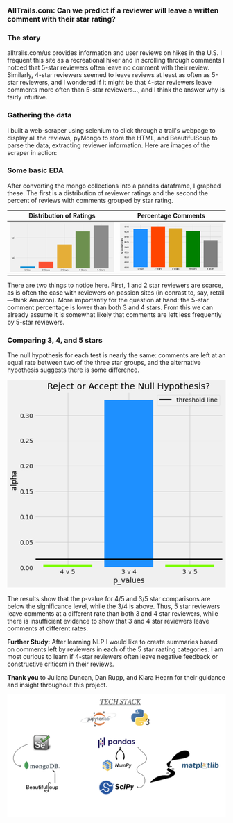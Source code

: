 ### AllTrails.com: Can we predict if a reviewer will leave a written comment with their star rating?

### The story
alltrails.com/us provides information and user reviews on hikes in the U.S. I frequent this site as a recreational hiker and in scrolling through comments I notced that 5-star reviewers often leave no comment with their review. Similarly, 4-star reviewers seemed to leave reviews at least as often as 5-star reviewers, and I wondered if it might be that 4-star reviewers leave comments more often than 5-star reviewers..., and I think the answer why is fairly intuitive.

### Gathering the data
I built a web-scraper using selenium to click through a trail's webpage to display all the reviews, pyMongo to store the HTML, and BeautifulSoup to parse the data, extracting reviewer information. Here are images of the scraper in action:

### Some basic EDA
After converting the mongo collections into a pandas dataframe, I graphed these. The first is a distribution of reviewer ratings and the second the percent of reviews with comments grouped by star rating.



Distribution of Ratings |  Percentage Comments
:-------------------------:|:-------------------------:
![ratings distribution](https://github.com/sborodach/all-trails/blob/main/images/ratings-rates.png)  | ![percent comments](https://github.com/sborodach/all-trails/blob/main/images/percentage_comments.png)

There are two things to notice here. First, 1 and 2 star reviewers are scarce, as is often the case with reviewers on passion sites (in conrast to, say, retail—think Amazon). More importantly for the question at hand: the 5-star comment percentage is lower than both 3 and 4 stars. From this we can already assume it is somewhat likely that comments are left less frequently by 5-star reviewers.

### Comparing 3, 4, and 5 stars
The null hypothesis for each test is nearly the same: comments are left at an equal rate between two of the three star groups, and the alternative hypothesis suggests there is some difference.

![reject or fail to](https://github.com/sborodach/all-trails/blob/main/images/reject_or_fail_to.png) 

The results show that the p-value for 4/5 and 3/5 star comparisons are below the significance level, while the 3/4 is above. Thus, 5 star reviewers leave comments at a different rate than both 3 and 4 star reviewers, while there is insufficient evidence to show that 3 and 4 star reviewers leave comments at different rates.

**Further Study:**
After learning NLP I would like to create summaries based on comments left by reviewers in each of the 5 star raating categories. I am most curious to learn if 4-star reviewers often leave negative feedback or constructive criticsm in their reviews.

**Thank you**
to Juliana Duncan, Dan Rupp, and Kiara Hearn for their guidance and insight throughout this project.

![tech stack](https://github.com/sborodach/all-trails/blob/main/images/tech_stack.png)
